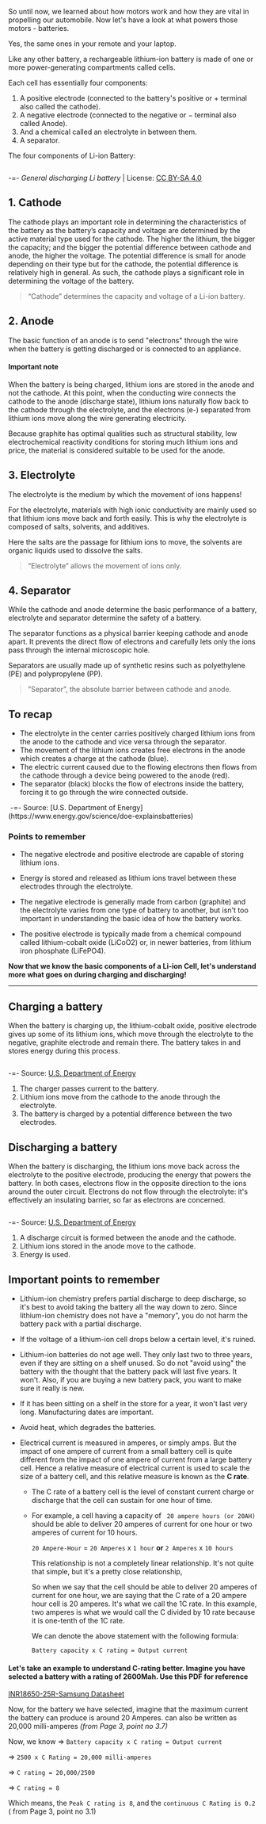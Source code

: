 So until now, we learned about how motors work and how they are vital in propelling our automobile. Now let's have a look at what powers those motors - batteries.

Yes, the same ones in your remote and your laptop.

Like any other battery, a rechargeable lithium-ion battery is made of one or more power-generating compartments called cells. 

Each cell has essentially four components: 
1. A positive electrode (connected to the battery's positive or + terminal also called the cathode).
2. A negative electrode (connected to the negative or − terminal also called Anode).
3. And a chemical called an electrolyte in between them. 
4. A separator.


The four components of Li-ion Battery​:

<img class="mx-auto w-auto md:w-auto" alt src="https://do7js0tdxrds1.cloudfront.net/0gsx7cuo21uo8qt4c86m0fa1pft3?response-content-disposition=inline%3B+filename%3D%22512px-General_discharging_Li_battery_diagram.svg.png%22%3B&response-content-type=image%2Fpng&Expires=1693400804&Signature=BKWh5utKrXcPRa6BSP4uPapE-fDqFGuUPySF4zTTRaR7xlB52IMj~mQOAnOY8AOG4H1Qttv0mJkFbb8AbcebzS~ZqI79soHi1aeCbjMcMdWQnkW-bALhAsV4Ymo~VKPBx0~v6pmyyv1oUO8qEj4u1fCeER~rCXJ09YMT2hErYimns5sxG2C9pd~O~QpTEkOdj8Tno8MMSHkMoFZQNYlg-~jhqowYnfd0IBp8RxYGfOq~fKFMcobpfbMPoSnAjpb6v1CwfjUrcg-zFiXWdc-MT0mVOZvtsZqvGde~wpnhVUZxj6SpAxiOWLUO1sKgYuX3BzkC9PCiAvkKlMI~oQp5QQ__&Key-Pair-Id=K2Q3HDJ6ZAQGFF">

-=- _General discharging Li battery_ | License: [CC BY-SA 4.0](https://creativecommons.org/licenses/by-sa/4.0/)

## **1. Cathode** 
The cathode plays an important role in determining the characteristics of the battery as the battery’s capacity and voltage are determined by the active material type used for the cathode.
The higher the lithium, the bigger the capacity; and the bigger the potential difference between cathode and anode, the higher the voltage.
The potential difference is small for anode depending on their type but for the cathode, the potential difference is relatively high in general.
As such, the cathode plays a significant role in determining the voltage of the battery. 

>“Cathode” determines the capacity and voltage of a Li-ion battery.

 
## **2. Anode** 

The basic function of an anode is to send "electrons" through the wire when the battery is getting discharged or is connected to an appliance.
 
#### Important note
When the battery is being charged, lithium ions are stored in the anode and not the cathode.
At this point, when the conducting wire connects the cathode to the anode (discharge state),
lithium ions naturally flow back to the cathode through the electrolyte,
and the electrons (e-) separated from lithium ions move along the wire generating electricity.

Because graphite has optimal qualities such as structural stability, low electrochemical reactivity conditions for storing much lithium ions and price, the material is considered suitable to be used for the anode.




## **3. Electrolyte** 

The electrolyte is the medium by which the movement of ions happens! 

For the electrolyte, materials with high ionic conductivity are mainly used so that lithium ions move back and forth easily. This is why the electrolyte is composed of salts, solvents, and additives.

Here the salts are the passage for lithium ions to move, the solvents are organic liquids used to dissolve the salts.

>“Electrolyte” allows the movement of ions only.

## **4. Separator** 


While the cathode and anode determine the basic performance of a battery, electrolyte and separator determine the safety of a battery.  

The separator functions as a physical barrier keeping cathode and anode apart.
It prevents the direct flow of electrons and carefully lets only the ions pass through the internal microscopic hole.


Separators are usually made up of synthetic resins such as polyethylene (PE) and polypropylene (PP).

>”Separator”, the absolute barrier between cathode and anode.

## To recap
- The electrolyte in the center carries positively charged lithium ions from the anode to the cathode and vice versa through the separator. 
- The movement of the lithium ions creates free electrons in the anode which creates a charge at the cathode (blue).  
- The electric current caused due to the flowing electrons then flows from the cathode through a device being powered to the anode (red). 
- The separator (black) blocks the flow of electrons inside the battery, forcing it to go through the wire connected outside.

<img class="mx-auto w-auto md:w-auto" alt src="https://do7js0tdxrds1.cloudfront.net/ntrwkx2u8fj3ioj43dv0nywcc31k?response-content-disposition=inline%3B+filename%3D%22How-Lithium-Ion-Batteries-Work+%281%29.gif%22%3B&response-content-type=image%2Fgif&Expires=1693400804&Signature=Wyxf~KhBeQgAz5TbNqCDYYOditN2QSizAVpvgm-X7YnQ--lEEfs6BopchNxwAqfmejFdF8yV0zYUhtFebkoo0j8hf9jqxWIg3o23m85Jdx1jKcxxSCjNQ2~JZX4RR9~V3mAJxIUh7yJ0UDyzTkYZxUyxdMBBIzXG6Fq-5aCOLdJtglO6q6SS7hFnPzoRWnI84soLLOQF~4UnjOoRQEkfqiYElsTpabfrR-MGscO-6RgkUi0QlZna~lS8j1d5Axaac2-uSAECNJSfdFLlh5CPsKbRi0npvZKZP2QZyEclbOJkjq9R6xuvDBy-qV5JtF7KKGQ0uYS5SwFqVPikgNYksQ__&Key-Pair-Id=K2Q3HDJ6ZAQGFF">
-=- Source: [U.S. Department of Energy](https://www.energy.gov/science/doe-explainsbatteries)

### Points to remember 
- The negative electrode and positive electrode are capable of storing lithium ions. 
- Energy is stored and released as lithium ions travel between these electrodes through the electrolyte.  

- The negative electrode is generally made from carbon (graphite) and the electrolyte varies from one type of battery to another, but isn't too important in understanding the basic idea of how the battery works.

- The positive electrode is typically made from a chemical compound called lithium-cobalt oxide (LiCoO2) or, in newer batteries, from lithium iron phosphate (LiFePO4). 


**Now that we know the basic components of a Li-ion Cell, let's understand more what goes on during charging and discharging!**

---
##  Charging a battery

When the battery is charging up, the lithium-cobalt oxide, positive electrode gives up some of its lithium ions, which move through the electrolyte to the negative, graphite electrode and remain there. The battery takes in and stores energy during this process.

<img class="mx-auto w-auto md:w-auto" alt src="https://do7js0tdxrds1.cloudfront.net/ntrwkx2u8fj3ioj43dv0nywcc31k?response-content-disposition=inline%3B+filename%3D%22How-Lithium-Ion-Batteries-Work+%281%29.gif%22%3B&response-content-type=image%2Fgif&Expires=1693487561&Signature=U~znclwblX-lDJM3MND3v1TvsCUNEl9YoQzGExaf5NNengygkdX-ToAcAR~MjPRl51hc-0n2uESeiDDTjISTwSLzsoER48Sd11crC~kNghJ0ys6msKpEXiv-Q8RS~ZpH3YIR3DN~BAhh~mrYHqEykBZnLb2CqYhrbr0nR~qWlKF605p2siUBZv9edD9yCWYK-ZfMG4vwsKShNg43OamdhEaobfvMEMtR7m-Td1Th7mWVCHeTsBnLL0ADYMe~Ad6A5NfWFlXBsn7K9eQl-xgdHjZ-~~ccOOqU35Y7SCtc5Icwa5hfnoaSaneh1jAvZ~jiAQT~m0kWTsHdbg53Xhdaeg__&Key-Pair-Id=K2Q3HDJ6ZAQGFF">



-=- Source: [U.S. Department of Energy](https://www.energy.gov/science/doe-explainsbatteries)

1. The charger passes current to the battery.
2. Lithium ions move from the cathode to the anode through the electrolyte.
3. The battery is charged by a potential difference between the two electrodes.

##  Discharging a battery
When the battery is discharging, the lithium ions move back across the electrolyte to the positive electrode, producing the energy that powers the battery. In both cases, electrons flow in the opposite direction to the ions around the outer circuit. Electrons do not flow through the electrolyte: it's effectively an insulating barrier, so far as electrons are concerned.

<img class="mx-auto w-auto md:w-auto" alt src="https://do7js0tdxrds1.cloudfront.net/628fdm2n6bttjuogbbatspckey1o?response-content-disposition=inline%3B+filename%3D%22discharging-cropped.gif%22%3B&response-content-type=image%2Fgif&Expires=1693400804&Signature=JYrha-duzy8NVrcFXvGiWEplsB1enTmkCV7X5joc5u~ppUFqfChYatVh~IfS157VhxUOPROxRO7ejycaUnwPAuJIkC~ZBLdjOarG-jsAjryg4tzqIvJ9wYuyPUDaEQnmQwmZ7BhPS1G9XK3XwyWFWeQ7A2OwxPEe-J7jGTZc6o4EDL-t0~61rC9lIQUoi5Hp0wn0VikN0N8Qr1~xHp-Z3cqj18cJ0b077LrHWiJcRtE4Eygm0Vg4bbFVUjszdkNZS68grmXdO724DGScHwE91uJ-~PyBGYmYrx3YIHGzcmuo-18wRpfB2rUEP1SRnN-dd244AD9k~vsJfDcME5D9dQ__&Key-Pair-Id=K2Q3HDJ6ZAQGFF">

-=- Source: [U.S. Department of Energy](https://www.energy.gov/science/doe-explainsbatteries)

1. A discharge circuit is formed between the anode and the cathode.
2. Lithium ions stored in the anode move to the cathode.
3. Energy is used.

## Important points to remember

- Lithium-ion chemistry prefers partial discharge to deep discharge, so it's best to avoid taking the battery all the way down to zero. Since lithium-ion chemistry does not have a "memory", you do not harm the battery pack with a partial discharge. 

- If the voltage of a lithium-ion cell drops below a certain level, it's ruined.
- Lithium-ion batteries do not age well. They only last two to three years, even if they are sitting on a shelf unused. So do not "avoid using" the battery with the thought that the battery pack will last five years. It won't. Also, if you are buying a new battery pack, you want to make sure it really is new. 

- If it has been sitting on a shelf in the store for a year, it won't last very long. Manufacturing dates are important.

- Avoid heat, which degrades the batteries.

- Electrical current is measured in amperes, or simply amps. But the impact of one ampere of current from a small battery cell is quite different from the impact of one ampere of current from a large battery cell. Hence a relative measure of electrical current is used to scale the size of a battery cell, and this relative measure is known as the **C rate**. 
     
     * The C rate of a battery cell is the level of constant current charge or discharge that the cell can sustain for one hour of time. 

     * For example, a cell having a capacity of ` 20 ampere hours (or 20AH)`  should be able to deliver 20 amperes of current for one hour or two amperes of current for 10 hours. 
       
       `20 Ampere-Hour` = `20 Amperes` x `1 hour` **or** `2 Amperes` x `10
hours`

       This relationship is not a completely linear relationship. It's not quite that simple, but it's a pretty close relationship, 

       So when we say that the cell should be able to deliver 20 amperes of current for one hour, we are saying that the C rate of a 20 ampere hour cell is 20 amperes. It's what we call the 1C rate. In this example, two amperes is what we would call the C divided by 10 rate because it is one-tenth of the 1C rate. 

       We can denote the above statement with the following formula: 
      
        `Battery capacity x C rating = Output current`

#### Let's take an example to understand C-rating better. Imagine you have selected a battery with a rating of 2600Mah. Use this PDF for reference 
[INR18650-25R-Samsung Datasheet](https://www.pupilfirst.school/markdown_attachments/3616/qkvyUQpXzNZfSCXh6M_2UQ)


Now, for the battery we have selected, imagine that the maximum current the battery can produce is around 20 Amperes.  can also be written as 20,000 milli-amperes *(from Page 3, point no 3.7)*


Now, we know
=> `Battery capacity x C rating = Output current`

=> `2500 x C Rating = 20,000 milli-amperes`

=> `C rating = 20,000/2500`

=> `C rating = 8`

Which means, the `Peak C rating is 8`, and the `continuous C Rating is 0.2` ( from Page 3, point no 3.1)
